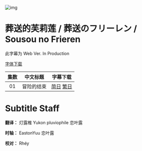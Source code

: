 ![img](https://p.inari.site/kitauji/202309/28/Frieren1.png)

# 葬送的芙莉莲 / 葬送のフリーレン / Sousou no Frieren

此字幕为 Web Ver. In Production

[字体下载]()

|集数|中文标题|字幕下载|
|:-:|:-:|:-:|
|01|冒险的结束|[简日](https://github.com/Kitauji-Sub/Subtitles/blob/main/TV/2023/10/Sousou%20no%20Frieren/%5BKitaujiSub%5D%20Sousou%20no%20Frieren%20-%2001.chs_jp.ass) [繁日](https://github.com/Kitauji-Sub/Subtitles/blob/main/TV/2023/10/Sousou%20no%20Frieren/%5BKitaujiSub%5D%20Sousou%20no%20Frieren%20-%2001.cht_jp.ass)|

# Subtitle Staff

**翻译：** 灯露椎 Yukon pluviophile 恋叶露

**时轴：** EastonYuu 恋叶露

**校对：**  Rhéy
